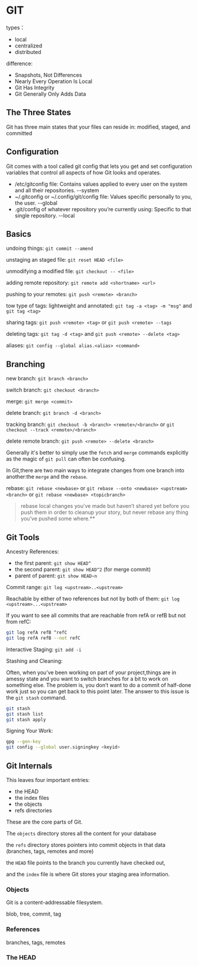 # GIT

types：

* local
* centralized
* distributed

difference:

* Snapshots, Not Differences
* Nearly Every Operation Is Local
* Git Has Integrity
* Git Generally Only Adds Data

## The Three States

Git has three main states that your files can reside in: modified, staged, and committed

## Configuration

Git comes with a tool called git config that lets you get and set configuration variables
that control all aspects of how Git looks and operates.

* /etc/gitconfig file: Contains values applied to every user on the system and all their repositories. --system
* ~/.gitconfig or ~/.config/git/config file: Values specific personally to you, the user. --global
* .git/config of whatever repository you’re currently using: Specific to that single repository. --local

## Basics

undoing things: `git commit --amend`

unstaging an staged file: `git reset HEAD <file>`

unmodifying a modified file: `git checkout -- <file>`

adding remote repository: `git remote add <shortname> <url>`

pushing to your remotes: `git push <remote> <branch>`

tow type of tags: lightweight and annotated: `git tag -a <tag> -m "msg"` and `git tag <tag>`

sharing tags: `git push <remote> <tag>` or `git push <remote> --tags`

deleting tags: `git tag -d <tag>` and `git push <remote> --delete <tag>`

aliases: `git config --global alias.<alias> <command>`

## Branching

new branch: `git branch <branch>`

switch branch: `git checkout <branch>`

merge: `git merge <commit>`

delete branch: `git branch -d <branch>`

tracking branch: `git checkout -b <branch> <remote>/<branch>` or `git checkout --track <remote>/<branch>`

delete remote branch: `git push <remote> --delete <branch>`

Generally it's better to simply use the `fetch` and `merge` commands explicitly
as the magic of `git pull` can often be confusing.

In Git,there are two main ways to integrate changes from one branch into another:the `merge` and the `rebase`.

rebase: `git rebase <newbase>` or `git rebase --onto <newbase> <upstream> <branch>` or `git rebase <newbase> <topicbranch>`

> rebase local changes you’ve made but haven’t shared yet before you push them in order to cleanup your story,
> but never rebase any thing you’ve pushed some where.** 

## Git Tools

Ancestry References:

* the first parent: `git show HEAD^`
* the second parent: `git show HEAD^2` (for merge commit)
* parent of parent: `git show HEAD~n`

Commit range: `git log <upstream>..<upstream>`

Reachable by either of two references but not by both of them: `git log <upstream>...<upstream>`

If you want to see all commits that are reachable from refA or refB but not from refC:

```bash
git log refA refB ^refC
git log refA refB --not refC
```

Interactive Staging: `git add -i`

Stashing and Cleaning:

Often, when you’ve been working on part of your project,things are in amessy state and
you want to switch branches for a bit to work on something else.
The problem is, you don’t want to do a commit of half-done work just so
you can get back to this point later.
The answer to this issue is the `git stash` command.

```bash
git stash
git stash list
git stash apply
```

Signing Your Work:

```bash
gpg --gen-key
git config --global user.signingkey <keyid>
```

## Git Internals

This leaves four important entries:

* the HEAD
* the index files
* the objects
* refs directories

These are the core parts of Git.

The `objects` directory stores all the content for your database

the `refs` directory stores pointers into commit objects in that data (branches, tags, remotes and more)

the `HEAD` file points to the branch you currently have checked out,

and the `index` file is where Git stores your staging area information.

### Objects

Git is a content-addressable filesystem.

blob, tree, commit, tag

### References

branches, tags, remotes

### The HEAD
